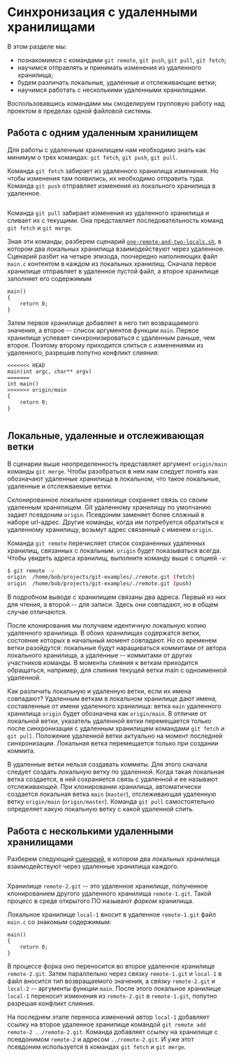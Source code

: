 # Синхронизация с удаленными хранилищами

В этом разделе мы:
* познакомимся с командами `git remote`, `git push`, `git pull`, `git fetch`;
* научимся отправлять и принимать изменения из удаленного хранилища;
* будем различать локальные, удаленные и отслеживающие ветки;
* научимся работать с несколькими удаленными хранилищами.

Воспользовавшись командами мы смоделируем групповую работу над проектом в пределах одной файловой системы.


## Работа с одним удаленным хранилищем

Для работы с удаленным хранилищем нам необходимо знать как минимум о трех командах: `git fetch`, `git push`, `git pull`.
<!-- `git fetch` и `git push` -->
Команда `git fetch` забирает из удаленного хранилища изменения.
Но чтобы изменения там появились, их необходимо отправить туда.
Команда `git push` отправляет изменения из локального хранилища в удаленное.

```{figure} ./images/fetch-push.png
```

<!-- git pull -->
Команда `git pull` забирает изменения из удаленного хранилища и сливает их с текущими.
Она представляет последовательность команд `git fetch` и `git merge`.

Зная эти команды, разберем сценарий [`one-remote-and-two-locals.sh`](../examples/one-remote-and-two-locals.sh), в котором два локальных хранилища взаимодействуют через удаленное.
Сценарий разбит на четыре эпизода, поочередно наполняющих файл `main.c` контентом в каждом из локальных хранилищ.
Сначала первое хранилище отправляет в удаленное пустой файл, а второе хранилище заполняет его содержимым
```
main()
{
    return 0;
}
```
Затем первое хранилище добавляет в него тип возвращаемого значения, а второе -- список аргументов функции `main`.
Первое хранилище успевает синхронизироваться с удаленным раньше, чем второе.
Поэтому второму приходится слиться с изменениями из удаленного, разрешив попутно конфликт слияния:
```
<<<<<<< HEAD
main(int argc, char** argv)
=======
int main()
>>>>>>> origin/main
{
    return 0;
}
```

```{figure} ./images/one-remote-and-two-locals.png
```


## Локальные, удаленные и отслеживающая ветки

В сценарии выше неопределенность представляет аргумент `origin/main` команды `git merge`.
Чтобы разобраться в нем нам следует понять как обозначают удаленные хранилища в локальном, что такое локальные, удаленные и отслежваемые ветки.

<!-- Связь между локальным и удаленным хранилищем -->
Склонированное локальное хранилище сохраняет связь со своим удаленным хранилищем.
Git удаленному хранилищу по умолчанию задает псевдоним `origin`.
Псевдоним заменяет более сложный в наборе url-адрес.
Другие команды, когда им потребуется обратиться к удаленному хранилищу, возьмут адрес связанный с именем `origin`.

Команда `git remote` перечисляет список сохраненных удаленных хранилищ, связанных с локальным.
`origin` будет показываться всегда.
Чтобы увидеть адреса хранилищ, выполните команду выше с опцией `-v`:
```bash
$ git remote -v
origin	/home/bob/projects/git-examples/./remote.git (fetch)
origin	/home/bob/projects/git-examples/./remote.git (push)
```

В подробном выводе с хранилищем связаны два адреса.
Первый из них для чтения, а второй -- для записи.
Здесь они совпадают, но в общем случае отличаются.

После клонирования мы получаем идентичную локальную копию удаленного хранилища.
В обоих хранилищах содержатся ветки, состояние которых в начальный момент совпадают.
Но со временем ветки разойдутся: локальные будут наращиваться коммитами от автора локального хранилища, а удаленные -- коммитами от других участников команды.
В моменты слияния к веткам приходится обращаться, например, для слияния текущей ветки main с одноименной удаленной.

Как различить локальную и удаленную ветки, если их имена совпадают?
Удаленным веткам в локальном хранилище дают имена, составленные от имени удаленного хранилища: ветка `main` удаленного хранилища `origin` будет обозначена как `origin/main`.
В отличие от локальной ветки, указатель удаленной ветки перемещается только после синхронизации с удаленным хранилищем командами `git fetch` и `git pull`.
Положение удаленной ветки актуально на момент последней синхронизации.
Локальная ветка перемещается только при создании коммита.

В удаленные ветки нельзя создавать коммиты.
Для этого сначала следует создать локальную ветку по удаленной.
Когда такая локальная ветка создается, в ней сохраняется связь с удаленной и ее называют отслеживающей.
При клонировании хранилища, автоматически создается локальная ветка `main` (`master`), отслеживающая удаленную ветку `origin/main` (`origin/master`).
Команда `git pull` самостоятельно определяет какую локальную ветку с какой удаленной слить.


## Работа с несколькими удаленными хранилищами

Разберем следующий [сценарий](../examples/two-remotes.sh), в котором два локальных хранилища взаимодействуют через удаленные хранилища каждого.

```{figure} ./images/two-remotes.png
```

Хранилище `remote-2.git` -- это удаленное хранилище, полученное клонированием другого удаленного хранилища `remote-1.git`.
Такой процесс в среде открытого ПО называют *форком* хранилища.

Локальное хранилище `local-1` вносит в удаленное `remote-1.git` файл `main.c` со знакомым содержимым:
```
main()
{
    return 0;
}
```
В процессе форка оно переносится во второе удаленное хранилище `remote-2.git`.
Затем параллельно через связку `remote-1.git` и `local-1` в файл вносится тип возвращаемого значения, а связку `remote-2.git` и `local-2` -- аргументы функции `main`.
После этого локальное хранилище `local-1` переносит изменения из `remote-2.git` в `remote-1.git`, попутно разрешая конфликт слияния.

На последнем этапе переноса изменений автор `local-1` добавляет ссылку на второе удаленное хранилище командой `git remote add remote-2 ../remote-2.git`.
Команда добавляет ссылку на хранилище с псевдонимом `remote-2` и адресом `../remote-2.git`.
И уже этот псевдоним используется в командах `git fetch` и `git merge`.

